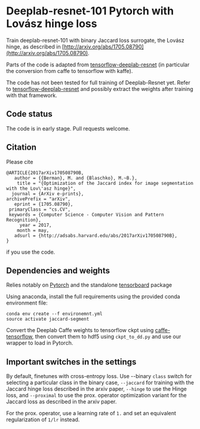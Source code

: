 # Deeplab-resnet-101 Pytorch with Lovász hinge loss

Train deeplab-resnet-101 with binary Jaccard loss surrogate, the Lovász hinge, as described in [http://arxiv.org/abs/1705.08790](http://arxiv.org/abs/1705.08790).

Parts of the code is adapted from [tensorflow-deeplab-resnet](https://github.com/DrSleep/) (in particular the conversion from caffe to tensorflow with kaffe).

The code has not been tested for full training of Deeplab-Resnet yet. Refer to [tensorflow-deeplab-resnet](https://github.com/DrSleep/tensorflow-deeplab-resnet) and possibly extract the weights after training with that framework.

## Code status
The code is in early stage. Pull requests welcome.

## Citation
Please cite
```
@ARTICLE{2017arXiv170508790B,
   author = {{Berman}, M. and {Blaschko}, M.~B.},
    title = "{Optimization of the Jaccard index for image segmentation with the Lov\'asz hinge}",
  journal = {ArXiv e-prints},
archivePrefix = "arXiv",
   eprint = {1705.08790},
 primaryClass = "cs.CV",
 keywords = {Computer Science - Computer Vision and Pattern Recognition},
     year = 2017,
    month = may,
   adsurl = {http://adsabs.harvard.edu/abs/2017arXiv170508790B},
}
```
if you use the code.

## Dependencies and weights
Relies notably on [Pytorch](http://pytorch.org/) and the standalone [tensorboard](https://github.com/dmlc/tensorboard/tree/master/python) package

Using anaconda, install the full requirements using the provided conda environment file:
```
conda env create --f environemnt.yml
source activate jaccard-segment
```

Convert the Deeplab Caffe weights to tensorflow ckpt using [caffe-tensorflow](https://github.com/ethereon/caffe-tensorflow), then convert them to hdf5 using `ckpt_to_dd.py` and use our wrapper to load in Pytorch.

## Important switches in the settings
By default, finetunes with cross-entropy loss. Use --binary `class` switch for selecting a particular class in the binary case, `--jaccard` for training with the Jaccard hinge loss described in the arxiv paper, `--hinge` to use the Hinge loss, and `--proximal` to use the prox. operator optimization variant for the Jaccard loss as described in the arxiv paper.

For the prox. operator, use a learning rate of `1.` and set an equivalent regularization of `1/lr` instead.

